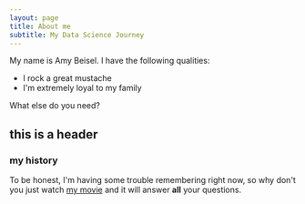```yaml
---
layout: page
title: About me
subtitle: My Data Science Journey
---
```


My name is Amy Beisel. I have the following qualities:

- I rock a great mustache
- I'm extremely loyal to my family

What else do you need?

## this is a header

### my history

To be honest, I'm having some trouble remembering right now, so why don't you just watch [my movie](http://en.wikipedia.org/wiki/The_Princess_Bride_%28film%29) and it will answer **all** your questions.
